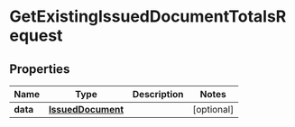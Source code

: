 

# GetExistingIssuedDocumentTotalsRequest


## Properties

| Name | Type | Description | Notes |
|------------ | ------------- | ------------- | -------------|
|**data** | [**IssuedDocument**](IssuedDocument.md) |  |  [optional] |



